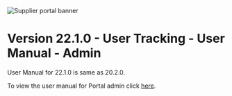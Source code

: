 ![Supplier portal banner](../../../../images/banner-supplier-portal.jpg)

# Version 22.1.0 - User Tracking - User Manual - Admin

User Manual for 22.1.0 is same as 20.2.0. 

To view the user manual for Portal admin click [here](../20.2.0/usermanual-supplierportal-user_tracking-admin.md).
